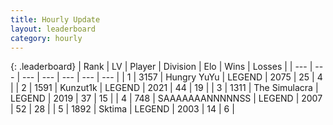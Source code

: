 ```yaml
---
title: Hourly Update
layout: leaderboard
category: hourly
---
```


{: .leaderboard}
| Rank | LV | Player | Division | Elo | Wins | Losses |
| --- | --- | --- | --- | --- | --- | --- |
| <span data-change="0">1</span> | 3157 | <span title="ID: 164871">Hungry YuYu</span> | LEGEND | <span data-change="0">2075</span> | <span data-change="0">25</span> | <span data-change="0">4</span> |
| <span data-change="0">2</span> | 1591 | <span title="ID: 392407">Kunzut1k</span> | LEGEND | <span data-change="-14">2021</span> | <span data-change="2">44</span> | <span data-change="2">19</span> |
| <span data-change="0">3</span> | 1311 | <span title="ID: 366840">The Simulacra</span> | LEGEND | <span data-change="8">2019</span> | <span data-change="1">37</span> | <span data-change="0">15</span> |
| <span data-change="1">4</span> | 748 | <span title="ID: 174294">SAAAAAAANNNNNSS</span> | LEGEND | <span data-change="0">2007</span> | <span data-change="0">52</span> | <span data-change="0">28</span> |
| <span data-change="1">5</span> | 1892 | <span title="ID: 353063">Sktima</span> | LEGEND | <span data-change="0">2003</span> | <span data-change="0">14</span> | <span data-change="0">6</span> |